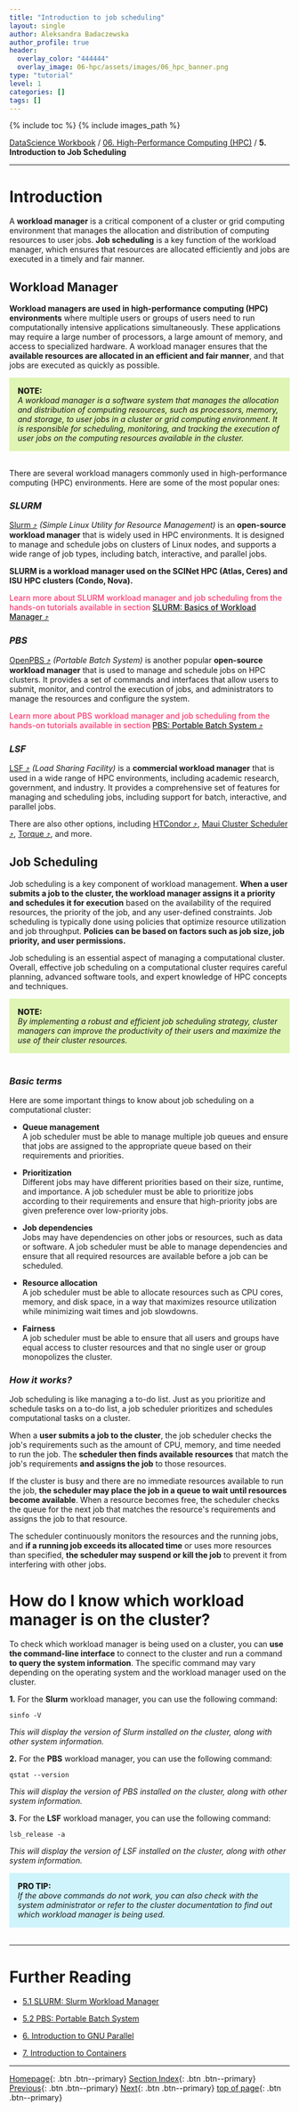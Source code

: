 ```yaml
---
title: "Introduction to job scheduling"
layout: single
author: Aleksandra Badaczewska
author_profile: true
header:
  overlay_color: "444444"
  overlay_image: 06-hpc/assets/images/06_hpc_banner.png
type: "tutorial"
level: 1
categories: []
tags: []
---
```


{% include toc %}
{% include images_path %}

[DataScience Workbook](https://datascience.101workbook.org/) / [06. High-Performance Computing (HPC)](../00-IntroToHPC-LandingPage.md) / **5. Introduction to Job Scheduling**

---


# Introduction

A **workload manager** is a critical component of a cluster or grid computing environment that manages the allocation and distribution of computing resources to user jobs. **Job scheduling** is a key function of the workload manager, which ensures that resources are allocated efficiently and jobs are executed in a timely and fair manner.


## Workload Manager

**Workload managers are used in high-performance computing (HPC) environments** where multiple users or groups of users need to run computationally intensive applications simultaneously. These applications may require a large number of processors, a large amount of memory, and access to specialized hardware. A workload manager ensures that the **available resources are allocated in an efficient and fair manner**, and that jobs are executed as quickly as possible.

<div style="background: #dff5b3; padding: 15px;">
<span style="font-weight:800;">NOTE:</span>
<br><span style="font-style:italic;">
A workload manager is a software system that manages the allocation and distribution of computing resources, such as processors, memory, and storage, to user jobs in a cluster or grid computing environment. It is responsible for scheduling, monitoring, and tracking the execution of user jobs on the computing resources available in the cluster.
</span>
</div><br>

There are several workload managers commonly used in high-performance computing (HPC) environments. Here are some of the most popular ones:

### *SLURM*

<a href="https://slurm.schedmd.com/" target="_blank">Slurm  ⤴</a> *(Simple Linux Utility for Resource Management)* is an **open-source workload manager** that is widely used in HPC environments. It is designed to manage and schedule jobs on clusters of Linux nodes, and supports a wide range of job types, including batch, interactive, and parallel jobs.

**SLURM is a workload manager used on the SCINet HPC (Atlas, Ceres) and ISU HPC clusters (Condo, Nova).**

<span style="color: #ff3870;font-weight: 500;"> Learn more about SLURM workload manager and job scheduling from the hands-on tutorials available in section <a href="https://datascience.101workbook.org/06-IntroToHPC/05-JOB-QUEUE/01-SLURM/01-slurm-basics" target="_blank">SLURM: Basics of Workload Manager  ⤴</a> </span>

### *PBS*

<a href="https://www.openpbs.org" target="_blank">OpenPBS  ⤴</a> *(Portable Batch System)* is another popular **open-source workload manager** that is used to manage and schedule jobs on HPC clusters. It provides a set of commands and interfaces that allow users to submit, monitor, and control the execution of jobs, and administrators to manage the resources and configure the system.

<span style="color: #ff3870;font-weight: 500;"> Learn more about PBS workload manager and job scheduling from the hands-on tutorials available in section <a href="https://datascience.101workbook.org/06-IntroToHPC/05-JOB-QUEUE/02-PBS/01-pbs-basics" target="_blank">PBS: Portable Batch System  ⤴</a> </span>

### *LSF*

<a href="https://www.ibm.com/products/hpc-workload-management" target="_blank">LSF  ⤴</a> *(Load Sharing Facility)* is a **commercial workload manager** that is used in a wide range of HPC environments, including academic research, government, and industry. It provides a comprehensive set of features for managing and scheduling jobs, including support for batch, interactive, and parallel jobs.

There are also other options, including <a href="https://research.cs.wisc.edu/htcondor/" target="_blank">HTCondor  ⤴</a>, <a href="http://docs.adaptivecomputing.com/maui/" target="_blank">Maui Cluster Scheduler  ⤴</a>, <a href="https://en.wikipedia.org/wiki/TORQUE" target="_blank">Torque  ⤴</a>, and more.

## Job Scheduling

Job scheduling is a key component of workload management. **When a user submits a job to the cluster, the workload manager assigns it a priority and schedules it for execution** based on the availability of the required resources, the priority of the job, and any user-defined constraints. Job scheduling is typically done using policies that optimize resource utilization and job throughput. **Policies can be based on factors such as job size, job priority, and user permissions.**

Job scheduling is an essential aspect of managing a computational cluster. Overall, effective job scheduling on a computational cluster requires careful planning, advanced software tools, and expert knowledge of HPC concepts and techniques.

<div style="background: #dff5b3; padding: 15px;">
<span style="font-weight:800;">NOTE:</span>
<br><span style="font-style:italic;">
By implementing a robust and efficient job scheduling strategy, cluster managers can improve the productivity of their users and maximize the use of their cluster resources.
</span>
</div><br>

### *Basic terms*

Here are some important things to know about job scheduling on a computational cluster:

* **Queue management** <br>
A job scheduler must be able to manage multiple job queues and ensure that jobs are assigned to the appropriate queue based on their requirements and priorities.

* **Prioritization** <br>
Different jobs may have different priorities based on their size, runtime, and importance. A job scheduler must be able to prioritize jobs according to their requirements and ensure that high-priority jobs are given preference over low-priority jobs.

* **Job dependencies** <br>
Jobs may have dependencies on other jobs or resources, such as data or software. A job scheduler must be able to manage dependencies and ensure that all required resources are available before a job can be scheduled.

* **Resource allocation** <br>
A job scheduler must be able to allocate resources such as CPU cores, memory, and disk space, in a way that maximizes resource utilization while minimizing wait times and job slowdowns.

* **Fairness** <br>
A job scheduler must be able to ensure that all users and groups have equal access to cluster resources and that no single user or group monopolizes the cluster.

### *How it works?*

Job scheduling is like managing a to-do list. Just as you prioritize and schedule tasks on a to-do list, a job scheduler prioritizes and schedules computational tasks on a cluster.

When a **user submits a job to the cluster**, the job scheduler checks the job's requirements such as the amount of CPU, memory, and time needed to run the job. The **scheduler then finds available resources** that match the job's requirements **and assigns the job** to those resources.

If the cluster is busy and there are no immediate resources available to run the job, **the scheduler may place the job in a queue to wait until resources become available**. When a resource becomes free, the scheduler checks the queue for the next job that matches the resource's requirements and assigns the job to that resource.

The scheduler continuously monitors the resources and the running jobs, and **if a running job exceeds its allocated time** or uses more resources than specified, **the scheduler may suspend or kill the job** to prevent it from interfering with other jobs.


# How do I know which workload manager is on the cluster?

To check which workload manager is being used on a cluster, you can **use the command-line interface** to connect to the cluster and run a command **to query the system information**. The specific command may vary depending on the operating system and the workload manager used on the cluster.

**1.** For the **Slurm** workload manager, you can use the following command:
```
sinfo -V
```
*This will display the version of Slurm installed on the cluster, along with other system information.*

**2.** For the **PBS** workload manager, you can use the following command:
```
qstat --version
```
*This will display the version of PBS installed on the cluster, along with other system information.*

**3.** For the **LSF** workload manager, you can use the following command:
```
lsb_release -a
```
*This will display the version of LSF installed on the cluster, along with other system information.*

<div style="background: #cff4fc; padding: 15px;">
<span style="font-weight:800;">PRO TIP:</span>
<br><span style="font-style:italic;">
If the above commands do not work, you can also check with the system administrator or refer to the cluster documentation to find out which workload manager is being used.
</span>
</div><br>


___
# Further Reading
* [5.1 SLURM: Slurm Workload Manager](01-SLURM/01-slurm-basics)
* [5.2 PBS: Portable Batch System](02-PBS/01-pbs-basics)

* [6. Introduction to GNU Parallel](../06-PARALLEL/01-introduction-to-gnu-parallel)
* [7. Introduction to Containers](../07-CONTAINERS/00-introduction-to-containers)


___

[Homepage](../../index.md){: .btn  .btn--primary}
[Section Index](../00-IntroToHPC-LandingPage){: .btn  .btn--primary}
[Previous](../04-SOFTWARE/03-installing-custom-programs){: .btn  .btn--primary}
[Next](01-SLURM/01-slurm-basics){: .btn  .btn--primary}
[top of page](#introduction){: .btn  .btn--primary}
